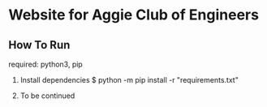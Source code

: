# Website for Aggie Club of Engineers

## How To Run
required: python3, pip

1) Install dependencies
$ python -m pip install -r "requirements.txt"

2) To be continued
